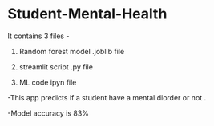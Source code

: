 # Student-Mental-Health

It contains 3 files - 

1) Random forest model .joblib file
   
2) streamlit script .py file

3) ML code ipyn file


-This app predicts if a student have a mental diorder or not . 

-Model accuracy is 83%
